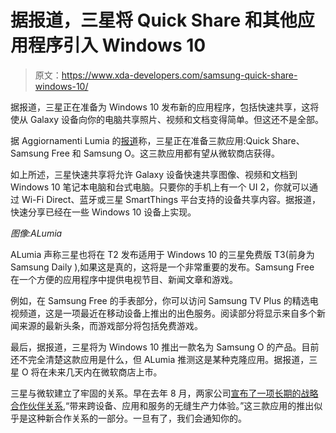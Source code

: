 # 据报道，三星将 Quick Share 和其他应用程序引入 Windows 10

> 原文：<https://www.xda-developers.com/samsung-quick-share-windows-10/>

据报道，三星正在准备为 Windows 10 发布新的应用程序，包括快速共享，这将使从 Galaxy 设备向你的电脑共享照片、视频和文档变得简单。但这还不是全部。

据 Aggiornamenti Lumia 的[报道](http://www.aggiornamentilumia.it/2021/02/12/samsung-o-samsung-free-e-quick-share-windows-10/)称，三星正在准备三款应用:Quick Share、Samsung Free 和 Samsung O。这三款应用都有望从微软商店获得。

如上所述，三星快速共享将允许 Galaxy 设备快速共享图像、视频和文档到 Windows 10 笔记本电脑和台式电脑。只要你的手机上有一个 UI 2，你就可以通过 Wi-Fi Direct、蓝牙或三星 SmartThings 平台支持的设备共享内容。据报道，快速分享已经在一些 Windows 10 设备上实现。

*图像:ALumia*

ALumia 声称三星也将在 T2 发布适用于 Windows 10 的三星免费版 T3(前身为 Samsung Daily ),如果这是真的，这将是一个非常重要的发布。Samsung Free 在一个方便的应用程序中提供电视节目、新闻文章和游戏。

例如，在 Samsung Free 的手表部分，你可以访问 Samsung TV Plus 的精选电视频道，这是一项最近在移动设备上推出的出色服务。阅读部分将显示来自多个新闻来源的最新头条，而游戏部分将包括免费游戏。

最后，据报道，三星将为 Windows 10 推出一款名为 Samsung O 的产品。目前还不完全清楚这款应用是什么，但 ALumia 推测这是某种克隆应用。据报道，三星 O 将在未来几天内在微软商店上市。

三星与微软建立了牢固的关系。早在去年 8 月，两家公司[宣布了一项长期的战略合作伙伴关系](https://www.xda-developers.com/your-phone-app-windows-10-controlling-music-playback/),“带来跨设备、应用和服务的无缝生产力体验。”这三款应用的推出似乎是这种新合作关系的一部分。一旦有了，我们会通知你的。
